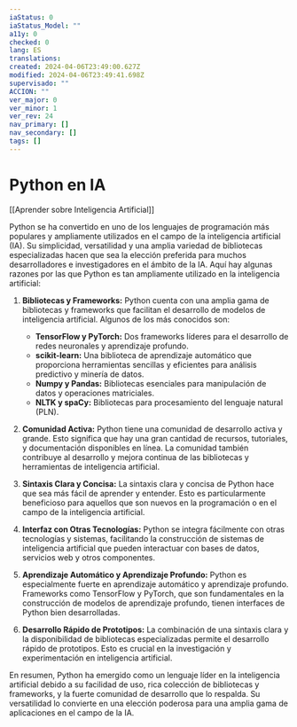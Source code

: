 ```yaml
---
iaStatus: 0
iaStatus_Model: ""
a11y: 0
checked: 0
lang: ES
translations: 
created: 2024-04-06T23:49:00.627Z
modified: 2024-04-06T23:49:41.698Z
supervisado: ""
ACCION: ""
ver_major: 0
ver_minor: 1
ver_rev: 24
nav_primary: []
nav_secondary: []
tags: []
---
```

# Python en IA

[[Aprender sobre Inteligencia Artificial]]

Python se ha convertido en uno de los lenguajes de programación más populares y ampliamente utilizados en el campo de la inteligencia artificial (IA). Su simplicidad, versatilidad y una amplia variedad de bibliotecas especializadas hacen que sea la elección preferida para muchos desarrolladores e investigadores en el ámbito de la IA. Aquí hay algunas razones por las que Python es tan ampliamente utilizado en la inteligencia artificial:

1. **Bibliotecas y Frameworks:** Python cuenta con una amplia gama de bibliotecas y frameworks que facilitan el desarrollo de modelos de inteligencia artificial. Algunos de los más conocidos son:
   - **TensorFlow y PyTorch:** Dos frameworks líderes para el desarrollo de redes neuronales y aprendizaje profundo.
   - **scikit-learn:** Una biblioteca de aprendizaje automático que proporciona herramientas sencillas y eficientes para análisis predictivo y minería de datos.
   - **Numpy y Pandas:** Bibliotecas esenciales para manipulación de datos y operaciones matriciales.
   - **NLTK y spaCy:** Bibliotecas para procesamiento del lenguaje natural (PLN).

2. **Comunidad Activa:** Python tiene una comunidad de desarrollo activa y grande. Esto significa que hay una gran cantidad de recursos, tutoriales, y documentación disponibles en línea. La comunidad también contribuye al desarrollo y mejora continua de las bibliotecas y herramientas de inteligencia artificial.

3. **Sintaxis Clara y Concisa:** La sintaxis clara y concisa de Python hace que sea más fácil de aprender y entender. Esto es particularmente beneficioso para aquellos que son nuevos en la programación o en el campo de la inteligencia artificial.

4. **Interfaz con Otras Tecnologías:** Python se integra fácilmente con otras tecnologías y sistemas, facilitando la construcción de sistemas de inteligencia artificial que pueden interactuar con bases de datos, servicios web y otros componentes.

5. **Aprendizaje Automático y Aprendizaje Profundo:** Python es especialmente fuerte en aprendizaje automático y aprendizaje profundo. Frameworks como TensorFlow y PyTorch, que son fundamentales en la construcción de modelos de aprendizaje profundo, tienen interfaces de Python bien desarrolladas.

6. **Desarrollo Rápido de Prototipos:** La combinación de una sintaxis clara y la disponibilidad de bibliotecas especializadas permite el desarrollo rápido de prototipos. Esto es crucial en la investigación y experimentación en inteligencia artificial.

En resumen, Python ha emergido como un lenguaje líder en la inteligencia artificial debido a su facilidad de uso, rica colección de bibliotecas y frameworks, y la fuerte comunidad de desarrollo que lo respalda. Su versatilidad lo convierte en una elección poderosa para una amplia gama de aplicaciones en el campo de la IA.